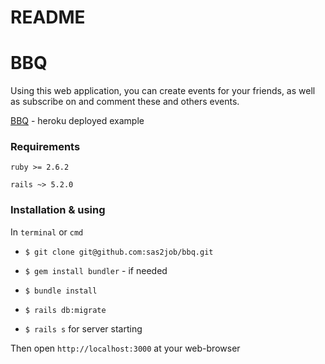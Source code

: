 # README

# BBQ

Using this web application, you can create events for your friends, as well as subscribe on and comment these and others events.

[BBQ](http://bbqv2.herokuapp.com/) - heroku deployed example

### Requirements

`ruby >= 2.6.2`

`rails ~> 5.2.0`

### Installation & using

In `terminal` or `cmd`

- `$ git clone git@github.com:sas2job/bbq.git`

- `$ gem install bundler` - if needed

- `$ bundle install`

- `$ rails db:migrate`

- `$ rails s` for server starting

Then open `http://localhost:3000` at your web-browser
